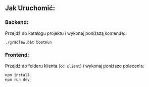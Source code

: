 ## Jak Uruchomić:

### Backend:

Przejdź do katalogu projektu i wykonaj poniższą komendę:

```bash
./gradlew.bat bootRun
```

### Frontend:

Przejdź do folderu klienta (```cd client```) i wykonaj poniższe polecenia:

```bash
npm install
npm run dev
```
